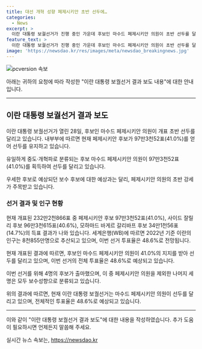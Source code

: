 ```yaml
---
title: 대선 개혁 성향 페제시키안 초반 선두에…
categories:
  - News
excerpt: >
  이란 대통령 보궐선거가 진행 중인 가운데 후보인 마수드 페제시키안 의원이 초반 선두를 달리고 있다. 현재 개표된 232만2천866표 중 페제시키안 후보가 41.0%의 지지를 얻었으며, 다른 후보들은 40.6%와 14.7%를 기록했다. 이는 보수 후보가 우세할 것으로 예상되었던 상황과는 다른 결과로, 이란 내무부는 이번 선거의 투표율이 48.6%로 전망된다고 밝혔다. 4명의 후보 중 페제시키안 의원을 제외한 나머지는 모두 보수성향으로 분류되는 가운데, 이번 선거의 결과에 대한 관심이 높아지고 있다.
feature_text: >
  이란 대통령 보궐선거가 진행 중인 가운데 후보인 마수드 페제시키안 의원이 초반 선두를 달리고 있다. 현재 개표된 232만2천866표 중 페제시키안 후보가 41.0%의 지지를 얻었으며, 다른 후보들은 40.6%와 14.7%를 기록했다. 이는 보수 후보가 우세할 것으로 예상되었던 상황과는 다른 결과로, 이란 내무부는 이번 선거의 투표율이 48.6%로 전망된다고 밝혔다. 4명의 후보 중 페제시키안 의원을 제외한 나머지는 모두 보수성향으로 분류되는 가운데, 이번 선거의 결과에 대한 관심이 높아지고 있다.
image: 'https://newsdao.kr/res/images/meta/newsdao_breakingnews.jpg'
---
```


<p><img src="https://newsdao.kr/res/images/meta/newsdao_breakingnews.jpg" alt="pcversion 속보" /></p>

<p>아래는 귀하의 요청에 따라 작성한 "이란 대통령 보궐선거 결과 보도 내용"에 대한 안내입니다.</p>

<hr />

<h2 data-ke-size="size26">이란 대통령 보궐선거 결과 보도</h2>

<p>이란 대통령 보궐선거가 열린 28일, 후보인 마수드 페제시키안 의원이 개표 초반 선두를 달리고 있습니다. 내부부에 따르면 현재 페제시키안 후보가 97만3천52표(41.0%)를 얻어 선두를 유지하고 있습니다.</p>

<p data-ke-size="size16">유일하게 중도·개혁파로 분류되는 후보 마수드 페제시키안 의원이 97만3천52표(41.0%)를 획득하여 선두를 달리고 있습니다.</p>

<p>우세한 후보로 예상되던 보수 후보에 대한 예상과는 달리, 페제시키안 의원의 초반 강세가 주목받고 있습니다.</p>

<h3>선거 결과 및 인구 현황</h3>

<p>현재 개표된 232만2천866표 중 페제시키안 후보 97만3천52표(41.0%), 사이드 잘릴리 후보 96만3천615표(40.6%), 모하마드 바게르 갈리바프 후보 34만1천56표(14.7%)의 득표 결과가 나와 있습니다. 세계은행(WB)에 따르면 2022년 기준 이란의 인구는 8천855만명으로 추산되고 있으며, 이번 선거 투표율은 48.6%로 전망됩니다.</p>

<p data-ke-size="size16">현재 개표된 결과에 따르면, 후보인 마수드 페제시키안 의원이 41.0%의 지지를 받아 선두를 달리고 있으며, 이번 선거의 전체 투표율은 48.6%로 예상되고 있습니다.</p>

<p>이번 선거를 위해 4명의 후보가 출마했으며, 이 중 페제시키안 의원을 제외한 나머지 세 명은 모두 보수성향으로 분류되고 있습니다.</p>

<p>위의 결과에 따르면, 현재 이란 대통령 보궐선거는 마수드 페제시키안 의원이 선두를 달리고 있으며, 전체적인 투표율은 48.6%로 예상되고 있습니다.</p>

<hr />

<p>이와 같이 "이란 대통령 보궐선거 결과 보도"에 대한 내용을 작성하였습니다. 추가 도움이 필요하시면 언제든지 말씀해 주세요.</p>
실시간 뉴스 속보는, <a href="https://newsdao.kr" rel="dofollow">https://newsdao.kr</a>


